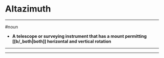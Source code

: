 # Altazimuth
---
#noun
- **A telescope or surveying instrument that has a mount permitting [[b/_both|both]] horizontal and vertical rotation**
---
---

